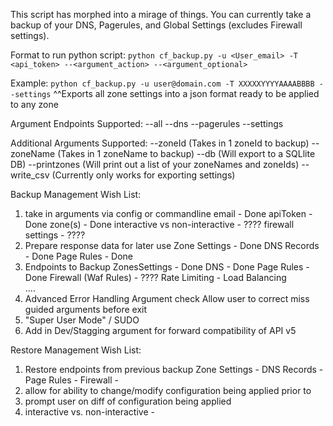 This script has morphed into a mirage of things. You can currently take a backup
of your DNS, Pagerules, and Global Settings (excludes Firewall settings).

Format to run python script:
`python cf_backup.py -u <User_email> -T <api_token> --<argument_action> --<argument_optional>`

Example:
`python cf_backup.py -u user@domain.com -T XXXXXYYYYAAAABBBB --settings`
^^Exports all zone settings into a json format ready to be applied to any zone

Argument Endpoints Supported:
--all
--dns
--pagerules
--settings

Additional Arguments Supported:
--zoneId (Takes in 1 zoneId to backup)
--zoneName (Takes in 1 zoneName to backup)
--db (Will export to a SQLlite DB)
--printzones (Will print out a list of your zoneNames and zoneIds)
--write_csv (Currently only works for exporting settings)


Backup Management Wish List:
1. take in arguments via config or commandline
    email - Done
    apiToken - Done
    zone(s) - Done
    interactive vs non-interactive - ????
    firewall settings -  ????
2. Prepare response data for later use
    Zone Settings - Done
    DNS Records - Done
    Page Rules - Done
3. Endpoints to Backup
    ZonesSettings - Done
    DNS - Done
    Page Rules -Done
    Firewall (Waf Rules) - ????
    Rate Limiting -
    Load Balancing  
    ....
4. Advanced Error Handling
    Argument check
    Allow user to correct miss guided arguments before exit
5. "Super User Mode" / SUDO
6. Add in Dev/Stagging argument for forward compatibility of API v5

Restore Management Wish List:
1. Restore endpoints from previous backup
    Zone Settings -
    DNS Records -
    Page Rules -
    Firewall -
2. allow for ability to change/modify configuration being applied prior to
3. prompt user on diff of configuration being applied
4. interactive vs. non-interactive -
